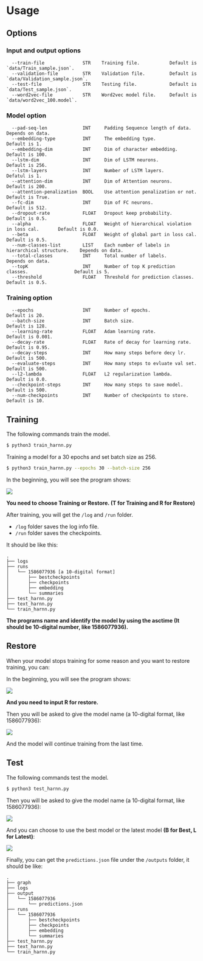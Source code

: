 # Usage

## Options

### Input and output options

```
  --train-file              STR    Training file.      		Default is `data/Train_sample.json`.
  --validation-file         STR    Validation file.      	Default is `data/Validation_sample.json`.
  --test-file               STR    Testing file.       		Default is `data/Test_sample.json`.
  --word2vec-file           STR    Word2vec model file.		Default is `data/word2vec_100.model`.
```

### Model option

```
  --pad-seq-len             INT     Padding Sequence length of data.                    Depends on data.
  --embedding-type          INT     The embedding type.                                 Default is 1.
  --embedding-dim           INT     Dim of character embedding.                         Default is 100.
  --lstm-dim                INT     Dim of LSTM neurons.                                Default is 256.
  --lstm-layers             INT     Number of LSTM layers.                              Defatul is 1.
  --attention-dim           INT     Dim of Attention neurons.                           Default is 200.
  --attention-penalization  BOOL    Use attention penalization or not.                  Default is True.
  --fc-dim                  INT     Dim of FC neurons.                                  Default is 512.
  --dropout-rate            FLOAT   Dropout keep probability.                           Default is 0.5.
  --alpha                   FLOAT   Weight of hierarchical violation in loss cal.       Default is 0.0.
  --beta                    FLOAT   Weight of global part in loss cal.                  Default is 0.5.
  --num-classes-list        LIST    Each number of labels in hierarchical structure.    Depends on data.
  --total-classes           INT     Total number of labels.                             Depends on data.
  --topK                    INT     Number of top K prediction classes.                 Default is 5.
  --threshold               FLOAT   Threshold for prediction classes.                   Default is 0.5.
```

### Training option

```
  --epochs                  INT     Number of epochs.                       Default is 20.
  --batch-size              INT     Batch size.                             Default is 128.
  --learning-rate           FLOAT   Adam learning rate.                     Default is 0.001.
  --decay-rate              FLOAT   Rate of decay for learning rate.        Default is 0.95.
  --decay-steps             INT     How many steps before decy lr.          Default is 500.
  --evaluate-steps          INT     How many steps to evluate val set.      Default is 500.
  --l2-lambda               FLOAT   L2 regularization lambda.               Default is 0.0.
  --checkpoint-steps        INT     How many steps to save model.           Default is 500.
  --num-checkpoints         INT     Number of checkpoints to store.         Default is 10.
```

## Training

The following commands train the model.

```bash
$ python3 train_harnn.py
```

Training a model for a 30 epochs and set batch size as 256.

```bash
$ python3 train_harnn.py --epochs 30 --batch-size 256
```

In the beginning, you will see the program shows:

![](https://live.staticflickr.com/65535/49737484641_a1fca341c6_o.png)

**You need to choose Training or Restore. (T for Training and R for Restore)**

After training, you will get the `/log` and  `/run` folder.

- `/log` folder saves the log info file.
- `/run` folder saves the checkpoints.

It should be like this:

```text
.
├── logs
├── runs
│   └── 1586077936 [a 10-digital format]
│       ├── bestcheckpoints
│       ├── checkpoints
│       ├── embedding
│       └── summaries
├── test_harnn.py
├── text_harnn.py
└── train_harnn.py
```

**The programs name and identify the model by using the asctime (It should be 10-digital number, like 1586077936).** 

## Restore

When your model stops training for some reason and you want to restore training, you can:

In the beginning, you will see the program shows:

![](https://live.staticflickr.com/65535/49737999667_b6cd3e0f94_o.png)

**And you need to input R for restore.**

Then you will be asked to give the model name (a 10-digital format, like 1586077936):

![](https://live.staticflickr.com/65535/49737156823_a5945fa958_o.png)

And the model will continue training from the last time.

## Test

The following commands test the model.

```bash
$ python3 test_harnn.py
```

Then you will be asked to give the model name (a 10-digital format, like 1586077936):

![](https://live.staticflickr.com/65535/49737165843_56b8a25363_o.png)

And you can choose to use the best model or the latest model **(B for Best, L for Latest)**:

![](https://live.staticflickr.com/65535/49737168723_08a512aea8_o.png)

Finally, you can get the `predictions.json` file under the `/outputs`  folder, it should be like:

```text
.
├── graph
├── logs
├── output
│   └── 1586077936
│       └── predictions.json
├── runs
│   └── 1586077936
│       ├── bestcheckpoints
│       ├── checkpoints
│       ├── embedding
│       └── summaries
├── test_harnn.py
├── text_harnn.py
└── train_harnn.py
```

